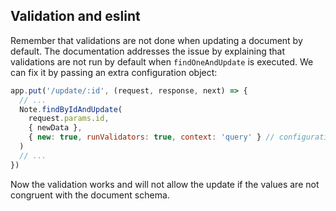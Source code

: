 ## Validation and eslint

Remember that validations are not done when updating a document by default. The documentation addresses the issue by explaining that validations are not run by default when `findOneAndUpdate` is executed. We can fix it by passing an extra configuration object:

```js
app.put('/update/:id', (request, response, next) => {
  // ...
  Note.findByIdAndUpdate(
    request.params.id, 
    { newData },
    { new: true, runValidators: true, context: 'query' } // configuration object. notice the second property
  )
  // ... 
})
```

Now the validation works and will not allow the update if the values are not congruent with the document schema.

